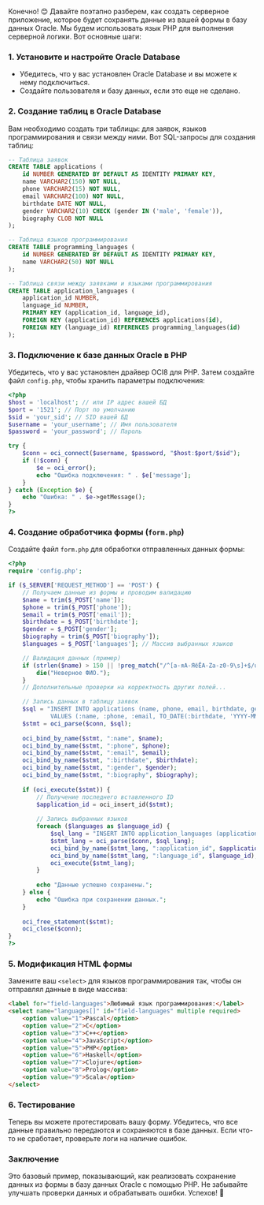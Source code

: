 Конечно! 😊 Давайте поэтапно разберем, как создать серверное приложение, которое будет сохранять данные из вашей формы в базу данных Oracle. Мы будем использовать язык PHP для выполнения серверной логики. Вот основные шаги:

### 1. Установите и настройте Oracle Database

- Убедитесь, что у вас установлен Oracle Database и вы можете к нему подключиться.
- Создайте пользователя и базу данных, если это еще не сделано.

### 2. Создание таблиц в Oracle Database

Вам необходимо создать три таблицы: для заявок, языков программирования и связи между ними. Вот SQL-запросы для создания таблиц:

```sql
-- Таблица заявок
CREATE TABLE applications (
    id NUMBER GENERATED BY DEFAULT AS IDENTITY PRIMARY KEY,
    name VARCHAR2(150) NOT NULL,
    phone VARCHAR2(15) NOT NULL,
    email VARCHAR2(100) NOT NULL,
    birthdate DATE NOT NULL,
    gender VARCHAR2(10) CHECK (gender IN ('male', 'female')),
    biography CLOB NOT NULL
);

-- Таблица языков программирования
CREATE TABLE programming_languages (
    id NUMBER GENERATED BY DEFAULT AS IDENTITY PRIMARY KEY,
    name VARCHAR2(50) NOT NULL
);

-- Таблица связи между заявками и языками программирования
CREATE TABLE application_languages (
    application_id NUMBER,
    language_id NUMBER,
    PRIMARY KEY (application_id, language_id),
    FOREIGN KEY (application_id) REFERENCES applications(id),
    FOREIGN KEY (language_id) REFERENCES programming_languages(id)
);
```

### 3. Подключение к базе данных Oracle в PHP

Убедитесь, что у вас установлен драйвер OCI8 для PHP. Затем создайте файл `config.php`, чтобы хранить параметры подключения:

```php
<?php
$host = 'localhost'; // или IP адрес вашей БД
$port = '1521'; // Порт по умолчанию
$sid = 'your_sid'; // SID вашей БД
$username = 'your_username'; // Имя пользователя
$password = 'your_password'; // Пароль

try {
    $conn = oci_connect($username, $password, "$host:$port/$sid");
    if (!$conn) {
        $e = oci_error();
        echo "Ошибка подключения: " . $e['message'];
    }
} catch (Exception $e) {
    echo "Ошибка: " . $e->getMessage();
}
?>
```

### 4. Создание обработчика формы (`form.php`)

Создайте файл `form.php` для обработки отправленных данных формы:

```php
<?php
require 'config.php';

if ($_SERVER['REQUEST_METHOD'] == 'POST') {
    // Получаем данные из формы и проводим валидацию
    $name = trim($_POST['name']);
    $phone = trim($_POST['phone']);
    $email = trim($_POST['email']);
    $birthdate = $_POST['birthdate'];
    $gender = $_POST['gender'];
    $biography = trim($_POST['biography']);
    $languages = $_POST['languages']; // Массив выбранных языков

    // Валидация данных (пример)
    if (strlen($name) > 150 || !preg_match("/^[а-яА-ЯёЁА-Za-z0-9\s]+$/u", $name)) {
        die("Неверное ФИО.");
    }
    // Дополнительные проверки на корректность других полей...

    // Запись данных в таблицу заявок
    $sql = "INSERT INTO applications (name, phone, email, birthdate, gender, biography)
            VALUES (:name, :phone, :email, TO_DATE(:birthdate, 'YYYY-MM-DD'), :gender, :biography)";
    $stmt = oci_parse($conn, $sql);
    
    oci_bind_by_name($stmt, ":name", $name);
    oci_bind_by_name($stmt, ":phone", $phone);
    oci_bind_by_name($stmt, ":email", $email);
    oci_bind_by_name($stmt, ":birthdate", $birthdate);
    oci_bind_by_name($stmt, ":gender", $gender);
    oci_bind_by_name($stmt, ":biography", $biography);
    
    if (oci_execute($stmt)) {
        // Получение последнего вставленного ID
        $application_id = oci_insert_id($stmt);
        
        // Запись выбранных языков
        foreach ($languages as $language_id) {
            $sql_lang = "INSERT INTO application_languages (application_id, language_id) VALUES (:application_id, :language_id)";
            $stmt_lang = oci_parse($conn, $sql_lang);
            oci_bind_by_name($stmt_lang, ":application_id", $application_id);
            oci_bind_by_name($stmt_lang, ":language_id", $language_id);
            oci_execute($stmt_lang);
        }
        
        echo "Данные успешно сохранены.";
    } else {
        echo "Ошибка при сохранении данных.";
    }
    
    oci_free_statement($stmt);
    oci_close($conn);
}
?>
```

### 5. Модификация HTML формы

Замените ваш `<select>` для языков программирования так, чтобы он отправлял данные в виде массива:

```html
<label for="field-languages">Любимый язык программирования:</label>
<select name="languages[]" id="field-languages" multiple required>
    <option value="1">Pascal</option>
    <option value="2">C</option>
    <option value="3">C++</option>
    <option value="4">JavaScript</option>
    <option value="5">PHP</option>
    <option value="6">Haskell</option>
    <option value="7">Clojure</option>
    <option value="8">Prolog</option>
    <option value="9">Scala</option>
</select>
```

### 6. Тестирование

Теперь вы можете протестировать вашу форму. Убедитесь, что все данные правильно передаются и сохраняются в базе данных. Если что-то не сработает, проверьте логи на наличие ошибок.

### Заключение

Это базовый пример, показывающий, как реализовать сохранение данных из формы в базу данных Oracle с помощью PHP. Не забывайте улучшать проверки данных и обрабатывать ошибки. Успехов! 🚀

